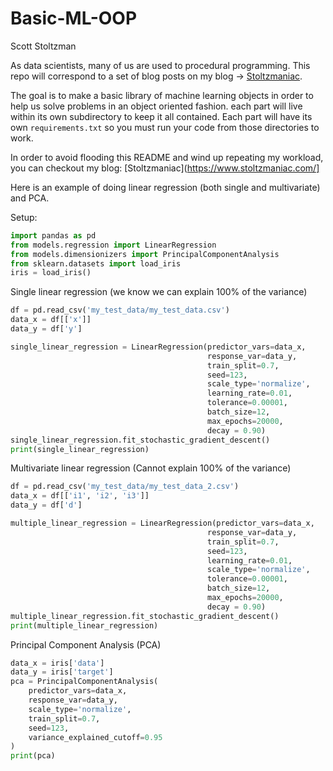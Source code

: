 # Basic-ML-OOP  

Scott Stoltzman  


As data scientists, many of us are used to procedural programming. This repo will correspond to a set of blog posts on my blog -> [Stoltzmaniac](https://stoltzmaniac.com).  

The goal is to make a basic library of machine learning objects in order to help us solve problems in an object oriented fashion. each part will live within its own subdirectory to keep it all contained. Each part will have its own `requirements.txt` so you must run your code from those directories to work.  


In order to avoid flooding this README and wind up repeating my workload, you can checkout my blog: [Stoltzmaniac](https://www.stoltzmaniac.com/]


Here is an example of doing linear regression (both single and multivariate) and PCA.

Setup:
```python
import pandas as pd
from models.regression import LinearRegression
from models.dimensionizers import PrincipalComponentAnalysis
from sklearn.datasets import load_iris
iris = load_iris()
```

Single linear regression (we know we can explain 100% of the variance)
```python
df = pd.read_csv('my_test_data/my_test_data.csv')
data_x = df[['x']]
data_y = df['y']

single_linear_regression = LinearRegression(predictor_vars=data_x,
                                            response_var=data_y,
                                            train_split=0.7,
                                            seed=123,
                                            scale_type='normalize',
                                            learning_rate=0.01,
                                            tolerance=0.00001,
                                            batch_size=12,
                                            max_epochs=20000,
                                            decay = 0.90)
single_linear_regression.fit_stochastic_gradient_descent()
print(single_linear_regression)
```


Multivariate linear regression (Cannot explain 100% of the variance)
```python
df = pd.read_csv('my_test_data/my_test_data_2.csv')
data_x = df[['i1', 'i2', 'i3']]
data_y = df['d']

multiple_linear_regression = LinearRegression(predictor_vars=data_x,
                                            response_var=data_y,
                                            train_split=0.7,
                                            seed=123,
                                            learning_rate=0.01,
                                            scale_type='normalize',
                                            tolerance=0.00001,
                                            batch_size=12,
                                            max_epochs=20000,
                                            decay = 0.90)
multiple_linear_regression.fit_stochastic_gradient_descent()
print(multiple_linear_regression)
```

Principal Component Analysis (PCA)
```python
data_x = iris['data']
data_y = iris['target']
pca = PrincipalComponentAnalysis(
    predictor_vars=data_x,
    response_var=data_y,
    scale_type='normalize',
    train_split=0.7,
    seed=123,
    variance_explained_cutoff=0.95
)
print(pca)
```